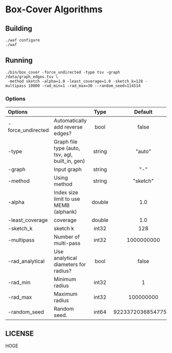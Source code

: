 # Box-Cover Algorithms

## Building

```
./waf configure
./waf
```

## Running

```
./bin/box_cover -force_undirected -type tsv -graph /data/graph_edges.tsv \
 -method sketch -alpha=1.0 -least_coverage=1.0 -sketch_k=128 -multipass 10000 -rad_min=1 -rad_max=30 --random_seed=114514 
```

### Options
|Options||Type|Default|
|:----------------|:-----------------------------------------------|:-----:|:----:|
|-force_undirected|Automatically add reverse edges?                | bool  |false  |
|-type            |Graph file type (auto, tsv, agl, built_in, gen) |string | "auto"|
|-graph           |Input graph                                     |string | "-"   |
|-method          |Using method                                    |string |"sketch"|
|-alpha           |Index size limit to use MEMB (alpha*n*k)        |double |1.0    |
|-least_coverage  |coverage                                        |double |1.0|
|-sketch_k        |sketch k                                        |int32|128|
|-multipass       |Number of multi-pass                            |int32|1000000000|
|-rad_analytical  |Use analytical diameters for radius?            | bool|false|
|-rad_min         |Minimum radius                                  |int32 |  1|
|-rad_max         |Maximum radius                                  |int32 |100000000|
|-random_seed     |Random seed. |int64|922337203685477583|

## LICENSE

HOGE
